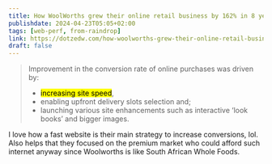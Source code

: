 ```yaml
---
title: How WoolWorths grew their online retail business by 162% in 8 years
publishdate: 2024-04-23T05:05+02:00
tags: [web-perf, from-raindrop]
link: https://dotzedw.com/how-woolworths-grew-their-online-retail-business-by-162-in-8-years/
draft: false
---
```


> Improvement in the conversion rate of online purchases was driven by:
> 
> * <mark>increasing site speed</mark>, 
> * enabling upfront delivery slots selection and; 
> * launching various site enhancements such as interactive ‘look books’ and bigger images.

I love how a fast website is their main strategy to increase conversions, lol. Also helps that they focused on the premium market who could afford such internet anyway since Woolworths is like South African Whole Foods.
